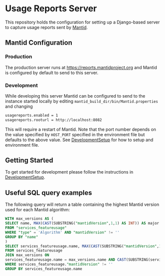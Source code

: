 # Usage Reports Server

This repository holds the configuration for setting up a Django-based server to
capture usage reports sent by [Mantid](https://github.com/mantidproject/mantid).

## Mantid Configuration

### Production

The production server runs at <https://reports.mantidproject.org> and
Mantid is configured by default to send to this server.

### Development

While developing this server Mantid can be configured to send to the instance
started locally by editing `mantid_build_dir/bin/Mantid.properties` and changing

```sh
usagereports.enabled = 1
usagereports.rooturl = http://localhost:8082
```

This will require a restart of Mantid.
Note that the port number depends on the value specified by `HOST_PORT`
specified in the environment file but defaults to the above value.
See [DevelopmentSetup](DevelopmentSetup.md#creating-an-environment-env-file)
for how to setup and environment file.

## Getting Started

To get started for development please follow the instructions in [DevelopmentSetup](DevelopmentSetup.md).

## Useful SQL query examples

The following query will return a table containing the highest Mantid version used for each Mantid algorithm:

```sql
WITH max_versions AS (
SELECT name, MAX(CAST(SUBSTRING("mantidVersion",1,1) AS INT)) AS major
FROM "services_featureusage"
WHERE "type" = 'Algorithm' AND "mantidVersion" != ''
GROUP BY "name"
)
SELECT services_featureusage.name, MAX(CAST(SUBSTRING("mantidVersion",1,1) AS INT)) AS major, MAX(CAST(SUBSTRING("mantidVersion",3) AS INT)) AS minor
FROM services_featureusage
JOIN max_versions ON 
services_featureusage.name = max_versions.name AND CAST(SUBSTRING(services_featureusage."mantidVersion",1,1) AS INT) = max_versions.major
WHERE services_featureusage."mantidVersion" != ''
GROUP BY services_featureusage.name
```
